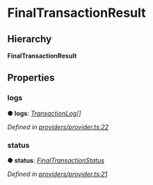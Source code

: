 # FinalTransactionResult

## Hierarchy

**FinalTransactionResult**

## Properties

### logs <a id="logs"></a>

**● logs**: [_TransactionLog_](_providers_provider_.transactionlog.md)_\[\]_

_Defined in_ [_providers/provider.ts:22_](https://github.com/nearprotocol/nearlib/blob/7880ebf/src.ts/providers/provider.ts#L22)

### status <a id="status"></a>

**● status**: [_FinalTransactionStatus_](https://github.com/nearprotocol/docs/tree/04a6077b0c494459921f0e88c9d91af273bb755c/docs/api-documentation/nearlib/enums/_providers_provider_.finaltransactionstatus.md)

_Defined in_ [_providers/provider.ts:21_](https://github.com/nearprotocol/nearlib/blob/7880ebf/src.ts/providers/provider.ts#L21)

